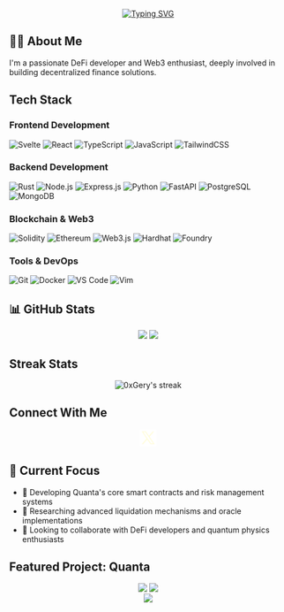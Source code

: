 <div align="center">
  
[![Typing SVG](https://readme-typing-svg.herokuapp.com?font=Fira+Code&pause=1000&color=B3EEF7&width=500&lines=Welcome+to+0xGery's+Digital+Space;Blockchain+Developer+%26+Web3+Enthusiast)](https://git.io/typing-svg)

</div>

## 👨‍💻 About Me
I'm a passionate DeFi developer and Web3 enthusiast, deeply involved in building decentralized finance solutions.

## Tech Stack
### Frontend Development
![Svelte](https://img.shields.io/badge/-Svelte-FF3E00?style=flat-square&logo=svelte&logoColor=white)
![React](https://img.shields.io/badge/-React-61DAFB?style=flat-square&logo=react&logoColor=black)
![TypeScript](https://img.shields.io/badge/-TypeScript-3178C6?style=flat-square&logo=typescript&logoColor=white)
![JavaScript](https://img.shields.io/badge/-JavaScript-F7DF1E?style=flat-square&logo=javascript&logoColor=black)
![TailwindCSS](https://img.shields.io/badge/-TailwindCSS-38B2AC?style=flat-square&logo=tailwind-css&logoColor=white)

### Backend Development
![Rust](https://img.shields.io/badge/-Rust-000000?style=flat-square&logo=rust&logoColor=white)
![Node.js](https://img.shields.io/badge/-Node.js-339933?style=flat-square&logo=node.js&logoColor=white)
![Express.js](https://img.shields.io/badge/-Express.js-000000?style=flat-square&logo=express&logoColor=white)
![Python](https://img.shields.io/badge/-Python-3776AB?style=flat-square&logo=python&logoColor=white)
![FastAPI](https://img.shields.io/badge/-FastAPI-009688?style=flat-square&logo=fastapi&logoColor=white)
![PostgreSQL](https://img.shields.io/badge/-PostgreSQL-336791?style=flat-square&logo=postgresql&logoColor=white)
![MongoDB](https://img.shields.io/badge/-MongoDB-47A248?style=flat-square&logo=mongodb&logoColor=white)

### Blockchain & Web3
![Solidity](https://img.shields.io/badge/-Solidity-363636?style=flat-square&logo=solidity&logoColor=white)
![Ethereum](https://img.shields.io/badge/-Ethereum-3C3C3D?style=flat-square&logo=ethereum&logoColor=white)
![Web3.js](https://img.shields.io/badge/-Web3.js-F16822?style=flat-square&logo=web3.js&logoColor=white)
![Hardhat](https://img.shields.io/badge/-Hardhat-FFF100?style=flat-square&logo=hardhat&logoColor=black)
![Foundry](https://img.shields.io/badge/-Foundry-134E5E?style=flat-square&logo=data:image/png;base64,iVBORw0KGgoAAAANSUhEUgAAAA4AAAAOCAYAAAAfSC3RAAAACXBIWXMAAAsTAAALEwEAmpwYAAAAAXNSR0IArs4c6QAAAARnQU1BAACxjwv8YQUAAADASURBVHgBjZLBDcIwEARPCX/cAakg6YAOkg4IBaSDpALoIOkAKgifPEEFx85JZ0tOQrIf1snZm93zRURyxJl+j2rstZ7xjbscq4BrjzVDC/MphNBqkY4h9zw3+O1hPSVxZ6HS0MC6xTQwkXNRFXBrxmggvV2IDEANq4Hdk6QZa0Qb6RKvWOi7M7Zop/nBX+03F3RO9Xqn2Rbn6XzOuRBR/Nr/Ddf446cHE3xJI4UwGHgO7/BXSIE9D7YS96pLG8QAAAAASUVORK5CYII=)

### Tools & DevOps
![Git](https://img.shields.io/badge/-Git-F05032?style=flat-square&logo=git&logoColor=white)
![Docker](https://img.shields.io/badge/-Docker-2496ED?style=flat-square&logo=docker&logoColor=white)
![VS Code](https://img.shields.io/badge/-VS%20Code-007ACC?style=flat-square&logo=visual-studio-code&logoColor=white)
![Vim](https://img.shields.io/badge/-Vim-019733?style=flat-square&logo=vim&logoColor=white)

## 📊 GitHub Stats

<div align="center">
  <img height="180em" src="https://github-readme-stats.vercel.app/api?username=0xGery&show_icons=true&theme=tokyonight&include_all_commits=true&count_private=true"/>
  <img height="180em" src="https://github-readme-stats.vercel.app/api/top-langs/?username=0xGery&layout=compact&langs_count=8&theme=tokyonight"/>
</div>


## Streak Stats
<div align="center">
  <img src="https://github-readme-streak-stats.herokuapp.com/?user=0xGery&theme=tokyonight" alt="0xGery's streak"/>
</div>

## Connect With Me
<div align="center">
    <a href="https://x.com/NullxGery" target="_blank">
        <img src="https://raw.githubusercontent.com/0xGery/Fullstack/refs/heads/main/Frontend/src/Assets/social/twitter.svg" width="30" height="30" alt="Twitter">
    </a>
</div>

## 🎯 Current Focus
- 🔭 Developing Quanta's core smart contracts and risk management systems
- 🌱 Researching advanced liquidation mechanisms and oracle implementations
- 👯 Looking to collaborate with DeFi developers and quantum physics enthusiasts

## Featured Project: Quanta
<div align="center">
  <img src="https://img.shields.io/badge/Status-In%20Development-yellow?style=for-the-badge"/>
  <img src="https://img.shields.io/badge/Type-DeFi%20Protocol-blue?style=for-the-badge"/>
</div>


<div align="center">
  <img src="https://komarev.com/ghpvc/?username=0xGery&color=blueviolet&style=flat-square&label=Profile+Views"/>
</div>
